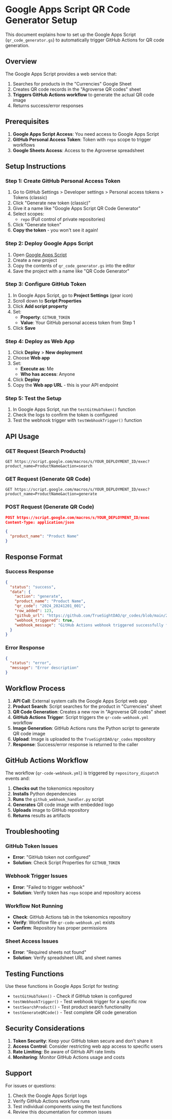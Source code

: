 # Google Apps Script QR Code Generator Setup

This document explains how to set up the Google Apps Script (`qr_code_generator.gs`) to automatically trigger GitHub Actions for QR code generation.

## Overview

The Google Apps Script provides a web service that:
1. Searches for products in the "Currencies" Google Sheet
2. Creates QR code records in the "Agroverse QR codes" sheet
3. **Triggers GitHub Actions workflow** to generate the actual QR code image
4. Returns success/error responses

## Prerequisites

1. **Google Apps Script Access**: You need access to Google Apps Script
2. **GitHub Personal Access Token**: Token with `repo` scope to trigger workflows
3. **Google Sheets Access**: Access to the Agroverse spreadsheet

## Setup Instructions

### Step 1: Create GitHub Personal Access Token

1. Go to GitHub Settings > Developer settings > Personal access tokens > Tokens (classic)
2. Click "Generate new token (classic)"
3. Give it a name like "Google Apps Script QR Code Generator"
4. Select scopes:
   - `repo` (Full control of private repositories)
5. Click "Generate token"
6. **Copy the token** - you won't see it again!

### Step 2: Deploy Google Apps Script

1. Open [Google Apps Script](https://script.google.com/)
2. Create a new project
3. Copy the contents of `qr_code_generator.gs` into the editor
4. Save the project with a name like "QR Code Generator"

### Step 3: Configure GitHub Token

1. In Google Apps Script, go to **Project Settings** (gear icon)
2. Scroll down to **Script Properties**
3. Click **Add script property**
4. Set:
   - **Property**: `GITHUB_TOKEN`
   - **Value**: Your GitHub personal access token from Step 1
5. Click **Save**

### Step 4: Deploy as Web App

1. Click **Deploy** > **New deployment**
2. Choose **Web app**
3. Set:
   - **Execute as**: Me
   - **Who has access**: Anyone
4. Click **Deploy**
5. Copy the **Web app URL** - this is your API endpoint

### Step 5: Test the Setup

1. In Google Apps Script, run the `testGitHubToken()` function
2. Check the logs to confirm the token is configured
3. Test the webhook trigger with `testWebhookTrigger()` function

## API Usage

### GET Request (Search Products)
```
GET https://script.google.com/macros/s/YOUR_DEPLOYMENT_ID/exec?product_name=ProductName&action=search
```

### GET Request (Generate QR Code)
```
GET https://script.google.com/macros/s/YOUR_DEPLOYMENT_ID/exec?product_name=ProductName&action=generate
```

### POST Request (Generate QR Code)
```json
POST https://script.google.com/macros/s/YOUR_DEPLOYMENT_ID/exec
Content-Type: application/json

{
  "product_name": "Product Name"
}
```

## Response Format

### Success Response
```json
{
  "status": "success",
  "data": {
    "action": "generate",
    "product_name": "Product Name",
    "qr_code": "2024_20241201_001",
    "row_added": 123,
    "github_url": "https://github.com/TrueSightDAO/qr_codes/blob/main/2024_20241201_001.png",
    "webhook_triggered": true,
    "webhook_message": "GitHub Actions webhook triggered successfully for row 123. Workflow will generate QR code image."
  }
}
```

### Error Response
```json
{
  "status": "error",
  "message": "Error description"
}
```

## Workflow Process

1. **API Call**: External system calls the Google Apps Script web app
2. **Product Search**: Script searches for the product in "Currencies" sheet
3. **QR Code Generation**: Creates a new row in "Agroverse QR codes" sheet
4. **GitHub Actions Trigger**: Script triggers the `qr-code-webhook.yml` workflow
5. **Image Generation**: GitHub Actions runs the Python script to generate QR code image
6. **Upload**: Image is uploaded to the `TrueSightDAO/qr_codes` repository
7. **Response**: Success/error response is returned to the caller

## GitHub Actions Workflow

The workflow (`qr-code-webhook.yml`) is triggered by `repository_dispatch` events and:

1. **Checks out** the tokenomics repository
2. **Installs** Python dependencies
3. **Runs** the `github_webhook_handler.py` script
4. **Generates** QR code image with embedded logo
5. **Uploads** image to GitHub repository
6. **Returns** results as artifacts

## Troubleshooting

### GitHub Token Issues
- **Error**: "GitHub token not configured"
- **Solution**: Check Script Properties for `GITHUB_TOKEN`

### Webhook Trigger Issues
- **Error**: "Failed to trigger webhook"
- **Solution**: Verify token has `repo` scope and repository access

### Workflow Not Running
- **Check**: GitHub Actions tab in the tokenomics repository
- **Verify**: Workflow file `qr-code-webhook.yml` exists
- **Confirm**: Repository has proper permissions

### Sheet Access Issues
- **Error**: "Required sheets not found"
- **Solution**: Verify spreadsheet URL and sheet names

## Testing Functions

Use these functions in Google Apps Script for testing:

- `testGitHubToken()` - Check if GitHub token is configured
- `testWebhookTrigger()` - Test webhook trigger for a specific row
- `testSearchProduct()` - Test product search functionality
- `testGenerateQRCode()` - Test complete QR code generation

## Security Considerations

1. **Token Security**: Keep your GitHub token secure and don't share it
2. **Access Control**: Consider restricting web app access to specific users
3. **Rate Limiting**: Be aware of GitHub API rate limits
4. **Monitoring**: Monitor GitHub Actions usage and costs

## Support

For issues or questions:
1. Check the Google Apps Script logs
2. Verify GitHub Actions workflow runs
3. Test individual components using the test functions
4. Review this documentation for common issues

